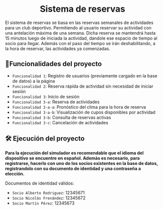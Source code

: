 <h1 align="center">Sistema de reservas </h1>

El sistema de reservas se basa en las reservas semanales de actividades para un club deportivo. Permitiendo al usuario reservar su actividad con una antelación máxima de una semana. Dicha reserva se mantendrá hasta 15 minutos luego de iniciada la actividad, dandole ese espacio de tiempo al socio para llegar. Además con el paso del tiempo se irán deshabilitando, a la hora de reservar, las actividades ya comenzadas.

## :hammer:Funcionalidades del proyecto

- `Funcionalidad 1`: Registro de usuarios (previamente cargado en la base de datos) a la página
- `Funcionalidad 2`: Reserva rápida de actividad sin necesidad de iniciar sesión
- `Funcionalidad 3`: Inicio de sesión
- `Funcionalidad 3-a`: Reserva de actividades
- `Funcionalidad 3-a-a`: Pronóstico del clima para la hora de reserva
- `Funcionalidad 3-a-b`: Visualización de cupos disponibles por actividad
- `Funcionalidad 3-b`: Consulta de reservas activas
- `Funcionalidad 3-c`: Cancelación de actividades

## 🛠️ Ejecución del proyecto

**Para la ejecución del simulador es recomendable que el idioma del dispositivo se encuentre en español. Además es necesario, para registrarse, hacerlo con uno de los socios existentes en la base de datos, registrandolo con su documento de identidad y una contraseña a elección.**

Documentos de identidad válidos:

- `Socio Alberto Rodriguez`: 12345671
- `Socio Nicolás Frenández`: 12345672
- `Socio Martín Pérez`: 12345673
